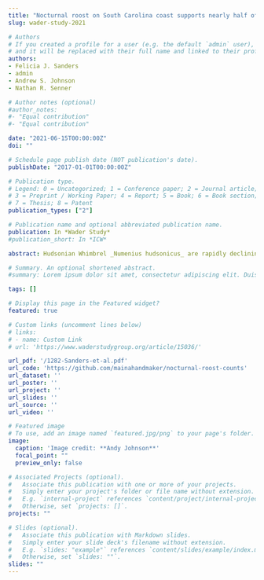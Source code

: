 ```yaml
---
title: "Nocturnal roost on South Carolina coast supports nearly half of Atlantic coast population of Hudsonian Whimbrel during northward migration"
slug: wader-study-2021

# Authors
# If you created a profile for a user (e.g. the default `admin` user), write the username (folder name) here 
# and it will be replaced with their full name and linked to their profile.
authors:
- Felicia J. Sanders
- admin
- Andrew S. Johnson
- Nathan R. Senner

# Author notes (optional)
#author_notes:
#- "Equal contribution"
#- "Equal contribution"

date: "2021-06-15T00:00:00Z"
doi: ""

# Schedule page publish date (NOT publication's date).
publishDate: "2017-01-01T00:00:00Z"

# Publication type.
# Legend: 0 = Uncategorized; 1 = Conference paper; 2 = Journal article;
# 3 = Preprint / Working Paper; 4 = Report; 5 = Book; 6 = Book section;
# 7 = Thesis; 8 = Patent
publication_types: ["2"]

# Publication name and optional abbreviated publication name.
publication: In *Wader Study*
#publication_short: In *ICW*

abstract: Hudsonian Whimbrel _Numenius hudsonicus_ are rapidly declining and understanding their use of migratory staging sites is a top research priority. Nocturnal roosts are an essential, yet often overlooked component of staging sites due to their apparent rarity, inaccessibility, and inconspicuousness. The coast of Georgia and South Carolina is one of two known important staging areas for Atlantic coast Whimbrel during spring migration. Within this critical staging area, we discovered the largest known Whimbrel nocturnal roost in the Western Hemisphere at Deveaux Bank, South Carolina. Surveys in 2019 and 2020 during peak spring migration revealed that Deveaux Bank supports at least 19,485 roosting Whimbrel, which represents approximately 49% of the estimated eastern population of Whimbrel and 24% of the entire North American population. The high concentrations of Whimbrel at Deveaux Bank may allow nocturnal roost counts to efficiently track population trends and add greater accuracy to current population estimates. We found that dates within two days of the full moon, when civil twilight and high tide are 30–60 minutes apart, enable more complete and accurate counts. We thus recommend joint consideration of tide and lunar phase for future surveys. The discovery of Deveaux Bank has conservation implications throughout the flyway and presents a unique opportunity to improve our understanding of the role nocturnal roost sites play in the staging ecology of Whimbrel.

# Summary. An optional shortened abstract.
#summary: Lorem ipsum dolor sit amet, consectetur adipiscing elit. Duis posuere tellus ac convallis placerat. Proin tincidunt magna sed ex sollicitudin condimentum.

tags: []

# Display this page in the Featured widget?
featured: true

# Custom links (uncomment lines below)
# links:
# - name: Custom Link
# url: 'https://www.waderstudygroup.org/article/15036/'

url_pdf: '/1282-Sanders-et-al.pdf'
url_code: 'https://github.com/mainahandmaker/nocturnal-roost-counts'
url_dataset: ''
url_poster: ''
url_project: ''
url_slides: ''
url_source: ''
url_video: ''

# Featured image
# To use, add an image named `featured.jpg/png` to your page's folder. 
image:
  caption: 'Image credit: **Andy Johnson**'
  focal_point: ""
  preview_only: false

# Associated Projects (optional).
#   Associate this publication with one or more of your projects.
#   Simply enter your project's folder or file name without extension.
#   E.g. `internal-project` references `content/project/internal-project/index.md`.
#   Otherwise, set `projects: []`.
projects: ""

# Slides (optional).
#   Associate this publication with Markdown slides.
#   Simply enter your slide deck's filename without extension.
#   E.g. `slides: "example"` references `content/slides/example/index.md`.
#   Otherwise, set `slides: ""`.
slides: ""
---
```




